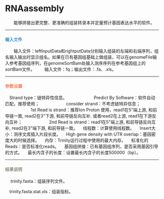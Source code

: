 # RNAassembly
　　能够拼接出更完整、更准确的组装转录本并定量预计基因表达水平的软件。
****
#### **<i class="fa fa-dot-circle-o" aria-hidden="true" style="color:#3090C7"></i><span style="color:#3090C7"> 输入文件**

　　输入文件：leftInputData和rightputData分别输入组装的左端和右端序列，组名输入输出时显示组名。如果在已有基因组基础上做组装，可以在genomeFile输入参考基因组序列，在genomeSortBam处输入测序序列在参考基因组上的sortBam文件。
　　输入文件：fq；输出文件：.fa、.xls。

****
#### **<i class="fa fa-cog" aria-hidden="true" style="color:#F88158"></i> <span style="color:#F88158">参数设置**

　<label id='strandType'>Strand type：</label>链特异性信息。
　　　　　　Predict By Software：软件自动匹配，推荐使用；
　　　　　　consider strand：不考虑链特异信息；
　　　　　　1st Read is strand：推荐Ion Proton 使用，read1在5"端上游, 和前导链一致, read2在3"下游, 和前导链反向互补. 或者read2在上游, read1在下游反向互补；
　　　　　　2nd Read is strand：read1在5"端上游, 和前导链反向互补, read2在3"端下游, 和前导链一致。
　<label id='threadNum'>线程数：</label>计算使用线程数。
　<label id='insertSize'>Insert大小：</label>测序文库插入片段长度。
　<label id='withOverlap'>High gene density with UTR overlap：</label>基因密度大的时候选择。
　<label id='memory'>内存：</label>Trinity运行过程中使用的最大内存。
　<label id='standReads'>标准化的Reads：</label>是否标准化reads。
　<label id='genomicSplicing'>基因组拼接：</label>已有基因组序列，是否采用基因引导的方式。
　<label id='intronMaxLen'>最长内含子的长度：</label>设置最长内含子的长度500000（bp）。

****
#### **<i class="fa fa-file-text" aria-hidden="true" style="color:#848b79"></i><span style="color:#848b79"> 结果说明**
　 trinity.fasta：组装序列文件。
<div style="text-align:center">
<img data-src="1.png" width="500px" ></img>
</div>
　trinity.fasta.stat.xls：组装指标。
<div style="text-align:center">
<img data-src="2.png" width="300px" ></img>
</div>
